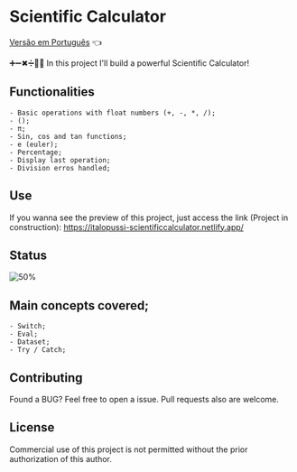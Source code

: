 # Scientific Calculator

<a href="https://github.com/ItaloPussi/simpleProjectsJS/blob/master/scientificCalculator/readme.pt.md">Versão em Português</a> 👈

➕➖✖➗👨‍🔬 In this project I'll build a powerful Scientific Calculator!

## Functionalities
    - Basic operations with float numbers (+, -, *, /);
    - ();
    - π;
    - Sin, cos and tan functions;
    - e (euler);
    - Percentage;
    - Display last operation;
    - Division erros handled;

## Use
If you wanna see the preview of this project, just access the link (Project in construction):
<a href="https://italopussi-scientificcalculator.netlify.app/" target="_blank">https://italopussi-scientificcalculator.netlify.app/</a>

## Status
![50%](https://progress-bar.dev/30)

## Main concepts covered;
	- Switch;
    - Eval;
    - Dataset;
    - Try / Catch;

## Contributing
Found a BUG? Feel free to open a issue. Pull requests also are welcome.

## License
Commercial use of this project is not permitted without the prior authorization of this author.
